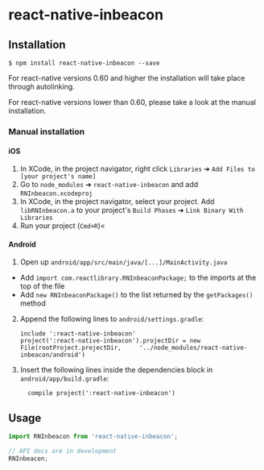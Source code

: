 
# react-native-inbeacon

## Installation
`$ npm install react-native-inbeacon --save`

For react-native versions 0.60 and higher the installation will take place through autolinking.

For react-native versions lower than 0.60, please take a look at the manual installation.

### Manual installation

#### iOS

1. In XCode, in the project navigator, right click `Libraries` ➜ `Add Files to [your project's name]`
2. Go to `node_modules` ➜ `react-native-inbeacon` and add `RNInbeacon.xcodeproj`
3. In XCode, in the project navigator, select your project. Add `libRNInbeacon.a` to your project's `Build Phases` ➜ `Link Binary With Libraries`
4. Run your project (`Cmd+R`)<

#### Android

1. Open up `android/app/src/main/java/[...]/MainActivity.java`
  - Add `import com.reactlibrary.RNInbeaconPackage;` to the imports at the top of the file
  - Add `new RNInbeaconPackage()` to the list returned by the `getPackages()` method
2. Append the following lines to `android/settings.gradle`:
  	```
  	include ':react-native-inbeacon'
  	project(':react-native-inbeacon').projectDir = new File(rootProject.projectDir, 	'../node_modules/react-native-inbeacon/android')
  	```
3. Insert the following lines inside the dependencies block in `android/app/build.gradle`:
  	```
      compile project(':react-native-inbeacon')
  	```

## Usage
```javascript
import RNInbeacon from 'react-native-inbeacon';

// API docs are in development
RNInbeacon;
```
